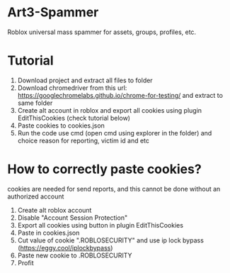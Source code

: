 # Art3-Spammer
Roblox universal mass spammer for assets, groups, profiles, etc.

# Tutorial

1. Download project and extract all files to folder
2. Download chromedriver from this url: https://googlechromelabs.github.io/chrome-for-testing/ and extract to same folder
3. Create alt account in roblox and export all cookies using plugin EditThisCookies (check tutorial below)
4. Paste cookies to cookies.json
5. Run the code use cmd (open cmd using explorer in the folder) and choice reason for reporting, victim id and etc

# How to correctly paste cookies?
cookies are needed for send reports, and this cannot be done without an authorized account
1. Create alt roblox account
2. Disable "Account Session Protection"
3. Export all cookies using button in plugin EditThisCookies
4. Paste in cookies.json
5. Cut value of cookie ".ROBLOSECURITY" and use ip lock bypass (https://eggy.cool/iplockbypass)
6. Paste new cookie to .ROBLOSECURITY
7. Profit
